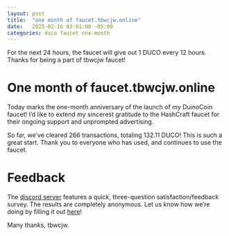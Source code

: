```yaml
---
layout: post
title:  "one month of faucet.tbwcjw.online"
date:   2025-02-16 03:01:00 -05:00
categories: duco faucet one-month
---
```

For the next 24 hours, the faucet will give out 1 DUCO every 12 hours. Thanks for being a part of tbwcjw faucet!

# One month of faucet.tbwcjw.online
Today marks the one-month anniversary of the launch of my DuinoCoin faucet! I’d like to extend my sincerest gratitude to the HashCraft faucet for their ongoing support and unprompted advertising.

So far, we’ve cleared 266 transactions, totaling 132.11 DUCO! This is such a great start. Thank you to everyone who has used, and continues to use the faucet.

# Feedback
The [discord server](https://discord.gg/Yw9WX49vzg) features a quick, three-question satisfaction/feedback survey. The results are completely anonymous. Let us know how we’re doing by filling it out [here](https://discord.com/channels/1326441329902878770/1330085366065266733)!

Many thanks,
tbwcjw.